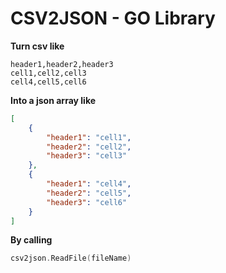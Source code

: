 # CSV2JSON - GO Library

**Turn csv like**
```csv
header1,header2,header3
cell1,cell2,cell3
cell4,cell5,cell6
```

**Into a json array like**
```json
[
	{
		"header1": "cell1",
		"header2": "cell2",
		"header3": "cell3"
	},
	{
		"header1": "cell4",
		"header2": "cell5",
		"header3": "cell6"
	}
]
```

**By calling**
```GO
csv2json.ReadFile(fileName)
```